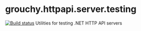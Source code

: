 # grouchy.httpapi.server.testing
[![Build status](https://img.shields.io/appveyor/ci/acraven/grouchy.httpapi.server.testing.svg)](https://ci.appveyor.com/project/acraven/grouchy.httpapi.server.testing)
Utilities for testing .NET HTTP API servers
